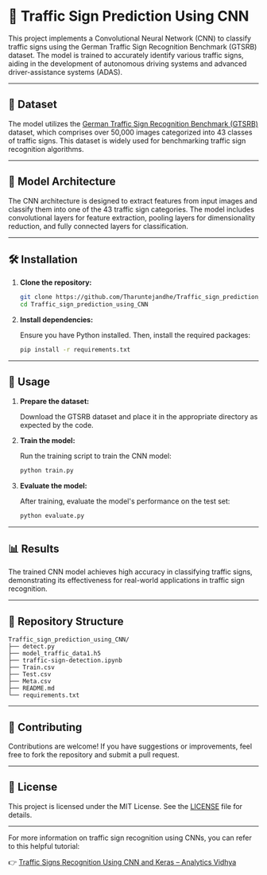 # 🚦 Traffic Sign Prediction Using CNN

This project implements a Convolutional Neural Network (CNN) to classify traffic signs using the German Traffic Sign Recognition Benchmark (GTSRB) dataset. The model is trained to accurately identify various traffic signs, aiding in the development of autonomous driving systems and advanced driver-assistance systems (ADAS).

---

## 📁 Dataset

The model utilizes the [German Traffic Sign Recognition Benchmark (GTSRB)](https://benchmark.ini.rub.de/?section=gtsrb&subsection=dataset) dataset, which comprises over 50,000 images categorized into 43 classes of traffic signs. This dataset is widely used for benchmarking traffic sign recognition algorithms.

---

## 🧠 Model Architecture

The CNN architecture is designed to extract features from input images and classify them into one of the 43 traffic sign categories. The model includes convolutional layers for feature extraction, pooling layers for dimensionality reduction, and fully connected layers for classification.

---

## 🛠️ Installation

1. **Clone the repository:**

   ```bash
   git clone https://github.com/Tharuntejandhe/Traffic_sign_prediction_using_CNN.git
   cd Traffic_sign_prediction_using_CNN
   ```

2. **Install dependencies:**

   Ensure you have Python installed. Then, install the required packages:

   ```bash
   pip install -r requirements.txt
   ```

---

## 🚀 Usage

1. **Prepare the dataset:**

   Download the GTSRB dataset and place it in the appropriate directory as expected by the code.

2. **Train the model:**

   Run the training script to train the CNN model:

   ```bash
   python train.py
   ```

3. **Evaluate the model:**

   After training, evaluate the model's performance on the test set:

   ```bash
   python evaluate.py
   ```

---

## 📊 Results

The trained CNN model achieves high accuracy in classifying traffic signs, demonstrating its effectiveness for real-world applications in traffic sign recognition.

---

## 📂 Repository Structure

```
Traffic_sign_prediction_using_CNN/
├── detect.py
├── model_traffic_data1.h5
├── traffic-sign-detection.ipynb
├── Train.csv
├── Test.csv
├── Meta.csv
├── README.md
└── requirements.txt
```

---

## 🤝 Contributing

Contributions are welcome! If you have suggestions or improvements, feel free to fork the repository and submit a pull request.

---

## 📄 License

This project is licensed under the MIT License. See the [LICENSE](LICENSE) file for details.

---

For more information on traffic sign recognition using CNNs, you can refer to this helpful tutorial:

👉 [Traffic Signs Recognition Using CNN and Keras – Analytics Vidhya](https://www.analyticsvidhya.com/blog/2021/12/traffic-signs-recognition-using-cnn-and-keras-in-python/)
